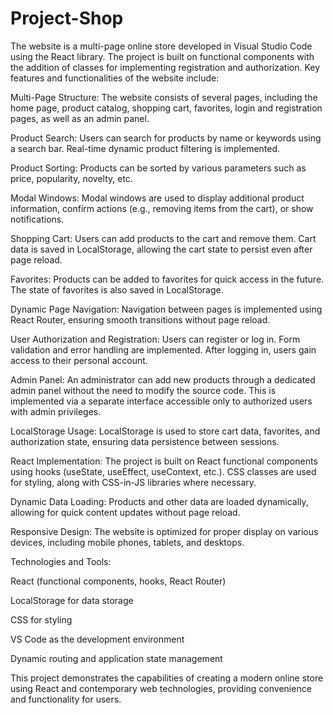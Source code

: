 # Project-Shop
The website is a multi-page online store developed in Visual Studio Code using the React library. The project is built on functional components with the addition of classes for implementing registration and authorization. Key features and functionalities of the website include:

Multi-Page Structure:
The website consists of several pages, including the home page, product catalog, shopping cart, favorites, login and registration pages, as well as an admin panel.

Product Search:
Users can search for products by name or keywords using a search bar. Real-time dynamic product filtering is implemented.

Product Sorting:
Products can be sorted by various parameters such as price, popularity, novelty, etc.

Modal Windows:
Modal windows are used to display additional product information, confirm actions (e.g., removing items from the cart), or show notifications.

Shopping Cart:
Users can add products to the cart and remove them. Cart data is saved in LocalStorage, allowing the cart state to persist even after page reload.

Favorites:
Products can be added to favorites for quick access in the future. The state of favorites is also saved in LocalStorage.

Dynamic Page Navigation:
Navigation between pages is implemented using React Router, ensuring smooth transitions without page reload.

User Authorization and Registration:
Users can register or log in. Form validation and error handling are implemented. After logging in, users gain access to their personal account.

Admin Panel:
An administrator can add new products through a dedicated admin panel without the need to modify the source code. This is implemented via a separate interface accessible only to authorized users with admin privileges.

LocalStorage Usage:
LocalStorage is used to store cart data, favorites, and authorization state, ensuring data persistence between sessions.

React Implementation:
The project is built on React functional components using hooks (useState, useEffect, useContext, etc.). CSS classes are used for styling, along with CSS-in-JS libraries where necessary.

Dynamic Data Loading:
Products and other data are loaded dynamically, allowing for quick content updates without page reload.

Responsive Design:
The website is optimized for proper display on various devices, including mobile phones, tablets, and desktops.

Technologies and Tools:

React (functional components, hooks, React Router)

LocalStorage for data storage

CSS for styling

VS Code as the development environment

Dynamic routing and application state management

This project demonstrates the capabilities of creating a modern online store using React and contemporary web technologies, providing convenience and functionality for users.
